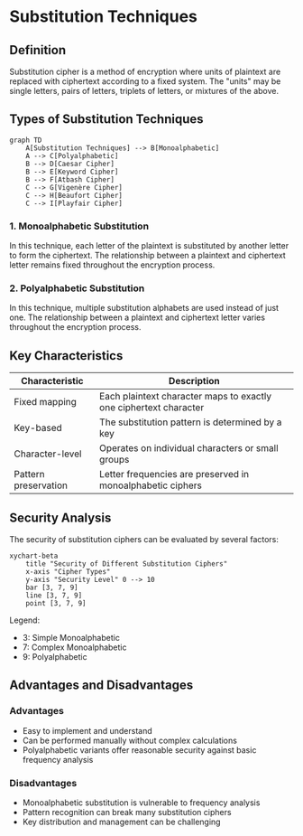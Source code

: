 # Substitution Techniques

## Definition
Substitution cipher is a method of encryption where units of plaintext are replaced with ciphertext according to a fixed system. The "units" may be single letters, pairs of letters, triplets of letters, or mixtures of the above.

## Types of Substitution Techniques

```mermaid
graph TD
    A[Substitution Techniques] --> B[Monoalphabetic]
    A --> C[Polyalphabetic]
    B --> D[Caesar Cipher]
    B --> E[Keyword Cipher]
    B --> F[Atbash Cipher]
    C --> G[Vigenère Cipher]
    C --> H[Beaufort Cipher]
    C --> I[Playfair Cipher]
```

### 1. Monoalphabetic Substitution
In this technique, each letter of the plaintext is substituted by another letter to form the ciphertext. The relationship between a plaintext and ciphertext letter remains fixed throughout the encryption process.

### 2. Polyalphabetic Substitution
In this technique, multiple substitution alphabets are used instead of just one. The relationship between a plaintext and ciphertext letter varies throughout the encryption process.

## Key Characteristics

| Characteristic | Description |
|----------------|-------------|
| Fixed mapping | Each plaintext character maps to exactly one ciphertext character |
| Key-based | The substitution pattern is determined by a key |
| Character-level | Operates on individual characters or small groups |
| Pattern preservation | Letter frequencies are preserved in monoalphabetic ciphers |

## Security Analysis

The security of substitution ciphers can be evaluated by several factors:

```mermaid
xychart-beta
    title "Security of Different Substitution Ciphers"
    x-axis "Cipher Types"
    y-axis "Security Level" 0 --> 10
    bar [3, 7, 9]
    line [3, 7, 9]
    point [3, 7, 9]
```

Legend:
- 3: Simple Monoalphabetic
- 7: Complex Monoalphabetic
- 9: Polyalphabetic

## Advantages and Disadvantages

### Advantages
- Easy to implement and understand
- Can be performed manually without complex calculations
- Polyalphabetic variants offer reasonable security against basic frequency analysis

### Disadvantages
- Monoalphabetic substitution is vulnerable to frequency analysis
- Pattern recognition can break many substitution ciphers
- Key distribution and management can be challenging
